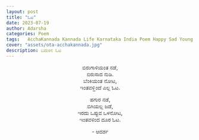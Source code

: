 ```yaml
---
layout: post
title: "ಓಟ"
date: 2023-07-19
author: Adarsha
categories: Poem
tags:	AcchaKannada Kannada Life Karnataka India Poem Happy Sad Young me run escape girl romance love hate
cover: "assets/ota-acchakannada.jpg"
description: ಬದುಕಿನ ಓಟ
---
```


<p align ="center"> ಬಿರುಗಾಳಿಯಂತ ನಡೆ, <br>
ಬಿರುಸಾದ ನುಡಿ. <br>
ಬೆಂಕಿಯಂತ ನೋಟ, <br>
ಇಂತವಳ್ಹಿಂದೆ ಎಲ್ಲ ಓಟ. </p>

<p align ="center"> ಹಗುರ ನಡೆ, <br>
ಬಿಗಿಯಲ್ಲ ಜಡೆ, <br>
ಇರದು ಒಪ್ಪುವ ಒಳನೋಟ, <br>
ಇಂತವಳಿಂದ ದೂರ ಓಟ. </p>

<p align ="center"> - ಆದರ್ಶ </p>
